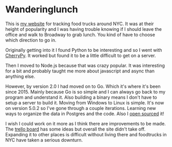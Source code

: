 # Wanderinglunch

This is [my website](https://wanderinglunch.com/nyc) for tracking food trucks around NYC. It was at their height of popularity and I was having trouble
knowing if I should leave the office and walk to Broadway to grab lunch. You kind of have to choose which direction
to go in.

Originally getting into it I found Python to be interesting and so I went with [CherryPy](https://cherrypy.org/). It worked
but found it to be a little difficult to get on a server.

Then I moved to Node.js because that was crazy popular. It was interesting for a bit and probably taught me more about javascript
and async than anything else.

However, by version 2.0 I had moved on to Go. Which it's where it's been since 2015. Mainly because Go is so simple and I can always
go back to my program and understand it. Also building a binary means I don't have to setup a server to build it. Moving from Windows
to Linux is simple. It's now on version 5.0.2 so I've gone through a couple iterations. Learning new ways to organize the data
in Postgres and the code. Also I [open sourced](https://github.com/peppage/wanderinglunch) it!

I wish I could work on it more as I think there are improvements to be made. The [trello board](https://trello.com/b/Cf8c0Z8e/wandering-lunch)
has some ideas but overall the site didn't take off. Expanding it to other places is difficult without living there and foodtrucks in NYC
have taken a serious downturn.
